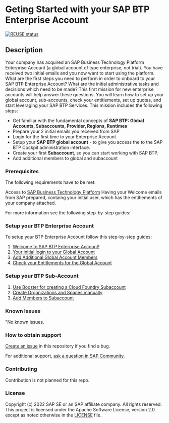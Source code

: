 # Geting Started with your SAP BTP Enterprise Account

[![REUSE status](https://api.reuse.software/badge/github.com/SAP-samples/btp-cloud-foundry-fiori-hello-world)](https://api.reuse.software/info/github.com/SAP-samples/btp-cloud-foundry-fiori-hello-world)

## Description
Your company has acquired an SAP Business Technology Platform Enterprise Account (a global account of type enterprise, not trial). You have received two initial emails and you now want to start using the platform. What are the first steps you need to perform in order to onboard to your SAP BTP Enterprise Account? What are the initial administrative tasks and decisions which need to be made? This first mission for new enterprise accounts will help answer these questions. You will learn how to set up your global account, sub-accounts, check your entitlements, set up quotas, and start leveraging your SAP BTP Services.
This mission includes the following steps:

* Get familiar with the fundamental concepts of **SAP BTP: Global Accounts, Subaccounts, Provider, Regions, Runtimes**
* Prepare your 2 initial emails you received from SAP
* Login for the first time to your Enterprise Account
* Setup your **SAP BTP global account** - to give you access the to the SAP BTP Cockpit administration interface. 
* Create your first **Subaccount**, so you can start working with SAP BTP.
* Add additional members to global and subaccount
 


### Prerequisites

The following requirements have to be met: 

Access to  [SAP Business Technology Platform](https://account.hana.ondemand.com/#/home/welcome)
Having your Welcome emails from SAP prepared, containg your initial user, which has the entitlements of your company attached.

For more information see the following step-by-step guides:



### Setup your BTP Enterprise Account

To setup your BTP Enterprise Account follow this step-by-step guides:

1. [Welcome to SAP BTP Enterprise Account!](getting_started_ea/2_setup_ga/1_read_first.md)
2. [Your initial login to your Global Account](getting_started_ea/2_setup_ga/2_initial_login.md)
3. [Add Additional Global Account Members](getting_started_ea/2_setup_ga/3_add_ga_members.md)
4. [Check your Entitlements for the Global Account](getting_started_ea/2_setup_ga/5_check_entitlements.md)



### Setup your BTP Sub-Account

1. [Use Booster for creating a Cloud Foundry Subaccount](getting_started_ea/3_setup_suba/1_booster.md) 
2. [Create Organizations and Spaces manually](getting_started_ea/3_setup_suba/3_cf_orgs_spaces.md)
3. [Add Members to Subaccount](getting_started_ea/3_setup_suba/4_suba_members.md)


 

### Known Issues
"No known issues.

### How to obtain support
[Create an issue](https://github.com/SAP-samples/btp-cloud-foundry-fiori-hello-world/issues) in this repository if you find a bug.
 
For additional support, [ask a question in SAP Community](https://answers.sap.com/questions/ask.html).

### Contributing
Contribution is not planned for this repo.

### License
Copyright (c) 2022 SAP SE or an SAP affiliate company. All rights reserved. This project is licensed under the Apache Software License, version 2.0 except as noted otherwise in the [LICENSE](LICENSE) file.
